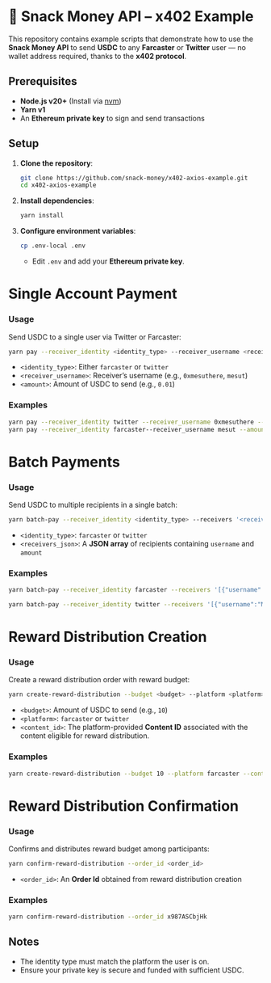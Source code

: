 # 🍪 Snack Money API – x402 Example

This repository contains example scripts that demonstrate how to use the **Snack Money API** to send **USDC** to any **Farcaster** or **Twitter** user — no wallet address required, thanks to the **x402 protocol**.


## Prerequisites
* **Node.js v20+** (Install via [nvm](https://github.com/nvm-sh/nvm))
* **Yarn v1**
* An **Ethereum private key** to sign and send transactions


## Setup

1. **Clone the repository**:
   ```bash
   git clone https://github.com/snack-money/x402-axios-example.git
   cd x402-axios-example
   ```

2. **Install dependencies**:
   ```bash
   yarn install
   ```

3. **Configure environment variables**:
   ```bash
   cp .env-local .env
   ```

   * Edit `.env` and add your **Ethereum private key**.


# Single Account Payment

### Usage
Send USDC to a single user via Twitter or Farcaster:

```bash
yarn pay --receiver_identity <identity_type> --receiver_username <receiver_username> --amount <amount>
```

* `<identity_type>`: Either `farcaster` or `twitter`
* `<receiver_username>`: Receiver’s username (e.g., `0xmesuthere`, `mesut`)
* `<amount>`: Amount of USDC to send (e.g., `0.01`)

### Examples
```bash
yarn pay --receiver_identity twitter --receiver_username 0xmesuthere --amount 0.01
yarn pay --receiver_identity farcaster--receiver_username mesut --amount 0.01
```

# Batch Payments

### Usage
Send USDC to multiple recipients in a single batch:

```bash
yarn batch-pay --receiver_identity <identity_type> --receivers '<receivers_json>'
```

* `<identity_type>`: `farcaster` or `twitter`
* `<receivers_json>`: A **JSON array** of recipients containing `username` and `amount`

### Examples

```bash
yarn batch-pay --receiver_identity farcaster --receivers '[{"username":"lincoln","amount":0.5},{"username":"mesut","amount":0.25}]'

yarn batch-pay --receiver_identity twitter --receivers '[{"username":"MurrLincoln","amount":0.5},{"username":"0xmesuthere","amount":0.25}]'
```

# Reward Distribution Creation

### Usage
Create a reward distribution order with reward budget:

```bash
yarn create-reward-distribution --budget <budget> --platform <platform> --content_id <content_id>
```

* `<budget>`: Amount of USDC to send (e.g., `10`)
* `<platform>`: `farcaster` or `twitter`
* `<content_id>`: The platform-provided **Content ID** associated with the content eligible for reward distribution.

### Examples
```bash
yarn create-reward-distribution --budget 10 --platform farcaster --content_id 0xb87cf233790dd2d8a3ed9549f9e15069c02b1da0
```

# Reward Distribution Confirmation

### Usage
Confirms and distributes reward budget among participants:

```bash
yarn confirm-reward-distribution --order_id <order_id>
```

* `<order_id>`: An **Order Id** obtained from reward distribution creation

### Examples
```bash
yarn confirm-reward-distribution --order_id x987ASCbjHk
```

## Notes
* The identity type must match the platform the user is on.
* Ensure your private key is secure and funded with sufficient USDC.

